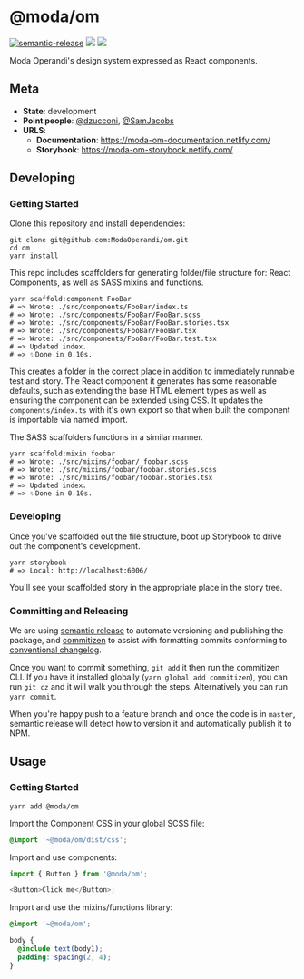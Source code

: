 # @moda/om

[![semantic-release](https://img.shields.io/badge/%20%20%F0%9F%93%A6%F0%9F%9A%80-semantic--release-e10079.svg)](https://github.com/semantic-release/semantic-release) [![](https://img.shields.io/npm/v/@moda/om)](https://www.npmjs.com/package/@moda/om) [![](https://img.shields.io/circleci/build/gh/ModaOperandi/om/master)](https://circleci.com/gh/ModaOperandi/om)

Moda Operandi's design system expressed as React components.

## Meta

- **State**: development
- **Point people**: [@dzucconi](https://github.com/dzucconi), [@SamJacobs](https://github.com/SamJacobs)
- **URLS**:
  - **Documentation**: https://moda-om-documentation.netlify.com/
  - **Storybook**: https://moda-om-storybook.netlify.com/

## Developing

### Getting Started

Clone this repository and install dependencies:

```
git clone git@github.com:ModaOperandi/om.git
cd om
yarn install
```

This repo includes scaffolders for generating folder/file structure for: React Components, as well as SASS mixins and functions.

```
yarn scaffold:component FooBar
# => Wrote: ./src/components/FooBar/index.ts
# => Wrote: ./src/components/FooBar/FooBar.scss
# => Wrote: ./src/components/FooBar/FooBar.stories.tsx
# => Wrote: ./src/components/FooBar/FooBar.tsx
# => Wrote: ./src/components/FooBar/FooBar.test.tsx
# => Updated index.
# => ✨Done in 0.10s.
```

This creates a folder in the correct place in addition to immediately runnable test and story. The React component it generates has some reasonable defaults, such as extending the base HTML element types as well as ensuring the component can be extended using CSS. It updates the `components/index.ts` with it's own export so that when built the component is importable via named import.

The SASS scaffolders functions in a similar manner.

```
yarn scaffold:mixin foobar
# => Wrote: ./src/mixins/foobar/_foobar.scss
# => Wrote: ./src/mixins/foobar/foobar.stories.scss
# => Wrote: ./src/mixins/foobar/foobar.stories.tsx
# => Updated index.
# => ✨Done in 0.10s.
```

### Developing

Once you've scaffolded out the file structure, boot up Storybook to drive out the component's development.

```
yarn storybook
# => Local: http://localhost:6006/
```

You'll see your scaffolded story in the appropriate place in the story tree.

### Committing and Releasing

We are using [semantic release](https://github.com/semantic-release/semantic-release) to automate versioning and publishing the package, and [commitizen](https://github.com/commitizen/cz-cli) to assist with formatting commits conforming to [conventional changelog](https://github.com/conventional-changelog/conventional-changelog).

Once you want to commit something, `git add` it then run the commitizen CLI. If you have it installed globally (`yarn global add commitizen`), you can run `git cz` and it will walk you through the steps. Alternatively you can run `yarn commit`.

When you're happy push to a feature branch and once the code is in `master`, semantic release will detect how to version it and automatically publish it to NPM.

## Usage

### Getting Started

```
yarn add @moda/om
```

Import the Component CSS in your global SCSS file:

```scss
@import '~@moda/om/dist/css';
```

Import and use components:

```typescript
import { Button } from '@moda/om';

<Button>Click me</Button>;
```

Import and use the mixins/functions library:

```scss
@import '~@moda/om';

body {
  @include text(body1);
  padding: spacing(2, 4);
}
```

